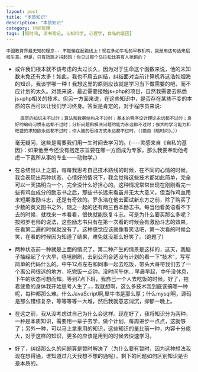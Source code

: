 ```yaml
---
layout: post  
title: "本质知识"  
description: "本质知识"  
category: 时间管理
tags: [暗时间, 读书笔记, 认知科学, 心理学, 自私的基因]
---
```


	中国教育界最无知的理念-- 不能输在起跑线上！现在多如牛毛的早教机构，就是用这句话来招揽生意。但是，只有短跑才拼起跑！你见过那个马拉松比赛有人抢跑的？  

- 或许我们根本就不该考虑的太过长久，因为对于生命这个函数来说，他的未知数未免还有太多！如此，我也不用去纠结，纠结面对当前计算机界这浩如烟海的知识，我该学哪一种！我想这里的原则应该就是学习当下做需要的吧，而不应计划的太久。对我来说，最近需要接触js+php的项目，自然我需要去熟悉js+php相关的技术。但另一方面来说，在这些知识中，是否存在某些不变的本质的东西可以让我们学习终身。答案是肯定的，对于程序员来说:  

		底层的知识永不过时；算法和数据结构永不过时；基本的程序设计理论永远都不过时；良好的编码习惯永远都不过时；分析问题和解决问题的能力永远都不过时；强大的学习能力和旺盛的求知欲永远都不过时；你大脑的思维方式永远都不过时。（（摘自《暗时间》。））  
	毫无疑问，这些是需要我们用一生时间去学习的。(----灵感来自《自私的基因》：如果他至今还没有抱定宗旨要在哪一方面成为专家，那么我要奉劝他考虑一下我所从事的专业——动物学。）  

- 在总结出以上之前，每每我思考自己技术路线的时候，在不同的心情的时候，我会表现出两种状态，心情好的情况下，我会觉得这些技术都如此简单，完全可以一天搞明白一个，完全没什么好担心的。这种情况常常出现在刚刚看完一些有鸡血成分的励志书之后，那些书长远来看虽并无太大意义，但当作鸡血用来短期激励斗志，还是有奇效的。罗永浩在他去面试新东方之前，除了购买了少数的英文图书之外，随之一起的还有两三百本励志书。每当他看英语看不下去的时候，就找来一本看看，很快就能恢复斗志。可是为什么要买那么多呢？按照罗老师的说法，这些励志书只有在第一次看的时候会有激励斗志的效果，在看第二遍的时候就没有了。这种感觉应该就像看笑话吧，第一次看的时候会笑，在看的时候因为知道了结果，难免就没那么好笑了。(跑题了)  

- 两种状态前一种就是上面的情况了。第二种产生的情景是这样的，这天，我脑子抽经起了个大早，嘻嘻刷刷，去到公司合适没有计划的看一下“技术”，写写简单的代码什么的。中午12点左右和同事一起去吃饭，带头大哥带我们去了一个离公司很远的地方，吃完饭一点钟。没时间午休... 早晨早起，中午没休息，下午的状态可想而知。等到7点下班，我自己一个人去吃饭的时候。好了，拖着疲惫的身体我开始思考人生了....  我就想啊，这么多技术我到底该搞哪一种呢，每种都那么难。什么JavaScript啊,犀牛书是那么厚；什么mysql啊，源码是那么错综复杂，等等等等一大堆，然后我就意志消沉，抑郁一晚上。

- 在这之前，我从没考虑过自己为什么会这样。现在好了，我将知识分为两种，一种是本质知识，需要用一辈子去学，做个计划，每周进步一点点，这就够了；另外一种，可以马上拿来用的知识，这些知识的量比前一种，内容十分庞大，对于这样的知识，更多的应该是用到的时候去快速学习。

- 好了，纠结那么久的问题算是暂时解决了（为什么要有暂时，因为这种想法我现在想得通，谁知道过几天我想不想的通呢）。剩下的问题如何区别知识是否是本质的。
